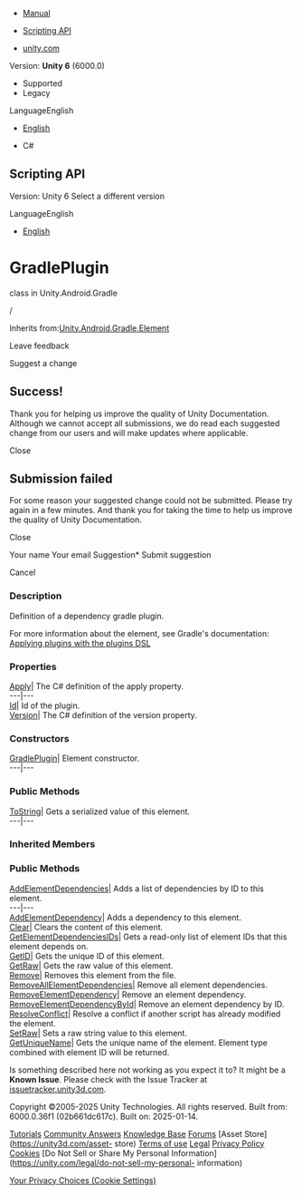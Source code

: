 [ ]()

  * [Manual](../Manual/index.html)
  * [Scripting API](../ScriptReference/index.html)

  * [unity.com](https://unity.com/)

Version: **Unity 6** (6000.0)

  * Supported
  * Legacy

LanguageEnglish

  * [English]()

  * C#

[ ](https://docs.unity3d.com)

## Scripting API

Version: Unity 6 Select a different version

LanguageEnglish

  * [English]()

# GradlePlugin

class in Unity.Android.Gradle

/

Inherits
from:[Unity.Android.Gradle.Element](Unity.Android.Gradle.Element.html)

Leave feedback

Suggest a change

## Success!

Thank you for helping us improve the quality of Unity Documentation. Although
we cannot accept all submissions, we do read each suggested change from our
users and will make updates where applicable.

Close

## Submission failed

For some reason your suggested change could not be submitted. Please <a>try
again</a> in a few minutes. And thank you for taking the time to help us
improve the quality of Unity Documentation.

Close

Your name Your email Suggestion* Submit suggestion

Cancel

[ ]()

### Description

Definition of a dependency gradle plugin.

For more information about the element, see Gradle's documentation: [Applying
plugins with the plugins
DSL](https://docs.gradle.org/current/userguide/plugins.html#sec:plugins_block)

### Properties

[Apply](Unity.Android.Gradle.GradlePlugin.Apply.html)| The C# definition of
the apply property.  
---|---  
[Id](Unity.Android.Gradle.GradlePlugin.Id.html)| Id of the plugin.  
[Version](Unity.Android.Gradle.GradlePlugin.Version.html)| The C# definition
of the version property.  
  
### Constructors

[GradlePlugin](Unity.Android.Gradle.GradlePlugin-ctor.html)| Element
constructor.  
---|---  
  
### Public Methods

[ToString](Unity.Android.Gradle.GradlePlugin.ToString.html)| Gets a serialized
value of this element.  
---|---  
  
### Inherited Members

### Public Methods

[AddElementDependencies](Unity.Android.Gradle.BaseElement.AddElementDependencies.html)|
Adds a list of dependencies by ID to this element.  
---|---  
[AddElementDependency](Unity.Android.Gradle.BaseElement.AddElementDependency.html)|
Adds a dependency to this element.  
[Clear](Unity.Android.Gradle.BaseElement.Clear.html)| Clears the content of
this element.  
[GetElementDependenciesIDs](Unity.Android.Gradle.BaseElement.GetElementDependenciesIDs.html)|
Gets a read-only list of element IDs that this element depends on.  
[GetID](Unity.Android.Gradle.BaseElement.GetID.html)| Gets the unique ID of
this element.  
[GetRaw](Unity.Android.Gradle.BaseElement.GetRaw.html)| Gets the raw value of
this element.  
[Remove](Unity.Android.Gradle.BaseElement.Remove.html)| Removes this element
from the file.  
[RemoveAllElementDependencies](Unity.Android.Gradle.BaseElement.RemoveAllElementDependencies.html)|
Remove all element dependencies.  
[RemoveElementDependency](Unity.Android.Gradle.BaseElement.RemoveElementDependency.html)|
Remove an element dependency.  
[RemoveElementDependencyById](Unity.Android.Gradle.BaseElement.RemoveElementDependencyById.html)|
Remove an element dependency by ID.  
[ResolveConflict](Unity.Android.Gradle.BaseElement.ResolveConflict.html)|
Resolve a conflict if another script has already modified the element.  
[SetRaw](Unity.Android.Gradle.BaseElement.SetRaw.html)| Sets a raw string
value to this element.  
[GetUniqueName](Unity.Android.Gradle.Element.GetUniqueName.html)| Gets the
unique name of the element. Element type combined with element ID will be
returned.  
  
Is something described here not working as you expect it to? It might be a
**Known Issue**. Please check with the Issue Tracker at
[issuetracker.unity3d.com](https://issuetracker.unity3d.com).

Copyright ©2005-2025 Unity Technologies. All rights reserved. Built from:
6000.0.36f1 (02b661dc617c). Built on: 2025-01-14.

[Tutorials](https://unity3d.com/learn) [Community
Answers](https://answers.unity3d.com) [Knowledge
Base](https://support.unity3d.com/hc/en-us)
[Forums](https://forum.unity3d.com) [Asset Store](https://unity3d.com/asset-
store) [Terms of use](https://docs.unity3d.com/Manual/TermsOfUse.html)
[Legal](https://unity.com/legal) [Privacy
Policy](https://unity.com/legal/privacy-policy)
[Cookies](https://unity.com/legal/cookie-policy) [Do Not Sell or Share My
Personal Information](https://unity.com/legal/do-not-sell-my-personal-
information)

[Your Privacy Choices (Cookie Settings)](javascript:void\(0\);)

